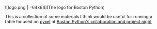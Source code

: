 ![logo.png | =64x64](The logo for Boston Python)

This is a collection of some materials I think would be useful for running a
table focused on [pyxel](https://github.com/kitao/pyxel/) at [Boston Python's collaboration and project night](https://about.bostonpython.com/events)
